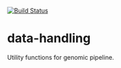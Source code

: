 [![Build Status](https://app.travis-ci.com/eferos93/data-handling.svg?branch=main)](https://app.travis-ci.com/eferos93/data-handling)
# data-handling
Utility functions for genomic pipeline.
